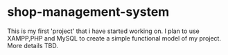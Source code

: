 # shop-management-system
This is my first 'project' that i have started working on.
I plan to use XAMPP,PHP and MySQL to create a simple functional model of my project.
More details TBD.

